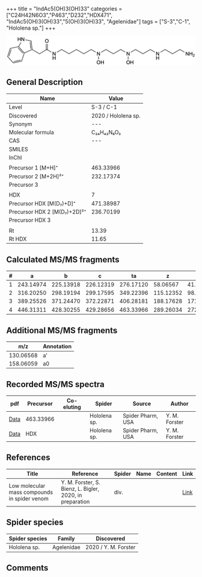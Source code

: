 +++
title = "IndAc5(OH)3(OH)33"
categories = ["C24H42N6O3","P463","D232","HDX471",
"IndAc5(OH)3(OH)33","5(OH)3(OH)33",
"Agelenidae"]
tags = ["S-3","C-1",
"Hololena sp."]
+++

![](/img/IndAc5(OH)3(OH)33.png)

## General Description

| Name                       | Value              |
|----------------------------|--------------------|
| Level                      | S-3 / C-1          |
| Discovered                 | 2020 / Hololena sp. |
| Synonym                    | ---                |
| Molecular formula          | C₂₄H₄₂N₆O₃                   |
| CAS                        | ---                |
| SMILES |   |
| InChI  |   |
|                            |                    |
| Precursor 1 [M+H]⁺         | 463.33966                   |
| Precursor 2 [M+2H]²⁺       | 232.17374                   |
| Precursor 3                |                    |
|                            |                    |
| HDX                        | 7                   |
| Precursor HDX   [M(D₇)+D]⁺   | 471.38987                   |
| Precursor HDX 2 [M(D₇)+2D]²⁺ | 236.70199                   |
| Precursor HDX 3            |                    |
|                            |                    |
| Rt                         | 13.39                   |
| Rt HDX                     | 11.65                   |

## Calculated MS/MS fragments

| # | a         | b         | c         | ta        | z         | y         | tz        |
|---|-----------|-----------|-----------|-----------|-----------|-----------|-----------|
| 1 | 243.14974 | 225.13918 | 226.12319 | 276.17120 | 58.06567 | 41.03912 | 75.09222 |
| 2 | 316.20250 | 298.19194 | 299.17595 | 349.22396 | 115.12352 | 98.09697 | 148.14498 |
| 3 | 389.25526 | 371.24470 | 372.22871 | 406.28181 | 188.17628 | 171.14973 | 221.19774 |
| 4 | 446.31311 | 428.30255 | 429.28656 | 463.33966 | 289.26034 | 272.23379 | 306.28689 |

## Additional MS/MS fragments

| m/z | Annotation |
|-----|------------|
| 130.06568 | a'         |
| 158.06059 | a0         |

## Recorded MS/MS spectra

| pdf                                             | Precursor | Co-eluting | Spider      | Source                       | Author        |
|-------------------------------------------------|-----------|------------|-------------|------------------------------|---------------|
| [Data](/pdf/Hololena-sp/463_IndAc5(OH)3(OH)33_Ho-sp.pdf) | 463.33966 |           | Hololena sp. | Spider Pharm, USA | Y. M. Forster |
| [Data](/pdf/Hololena-sp/463_IndAc5(OH)3(OH)33_Ho-sp_HDX.pdf) | HDX |           | Hololena sp. | Spider Pharm, USA | Y. M. Forster |


## References

| Title | Reference | Spider | Name | Content | Link |
|-------|-----------|--------|------|---------|------|
| Low molecular mass compounds in spider venom      | Y. M. Forster, S. Bienz, L. Bigler, 2020, in preparation          | div.       |   |   | [Link](unknown) |

## Spider species

| Spider species     | Family     | Discovered           |
|--------------------|------------|----------------------|
| Hololena sp.       | Agelenidae | 2020 / Y. M. Forster |


## Comments